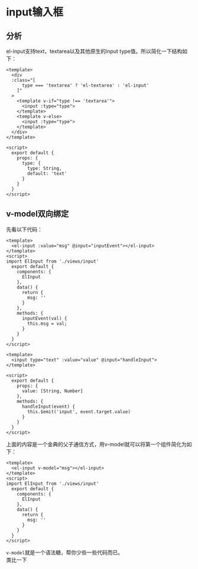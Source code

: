 # input输入框

## 分析
el-input支持text，textarea以及其他原生的input type值。所以简化一下结构如下：
```vue
<template>
  <div
  :class="[
      type === 'textarea' ? 'el-textarea' : 'el-input'
    ]"
  >
    <template v-if="type !== 'textarea'">
      <input :type="type">
    </template>
    <template v-else>
      <input :type="type">
    </template>
  </div>
</template>

<script>
  export default {
    props: {
      type: {
        type: String,
        default: 'text'
      }
    }
  }
</script>
```

## v-model双向绑定
先看以下代码：
```vue
<template>
  <el-input :value="msg" @input="inputEvent"></el-input>
</template>
<script>
import ElInput from './views/input'
  export default {
    components: {
      ElInput
    },
    data() {
      return {
        msg: ''
      }
    },
    methods: {
      inputEvent(val) {
        this.msg = val;
      } 
    }
  }
</script>
```
```vue
<template>
  <input type="text" :value="value" @input="handleInput">
</template>

<script>
  export default {
    props: {
      value: [String, Number]
    },
    methods: {
      handleInput(event) {
        this.$emit('input', event.target.value)
      }
    }
  }
</script>
```
上面的内容是一个金典的父子通信方式，用v-model就可以将第一个组件简化为如下：
```vue
<template>
  <el-input v-model="msg"></el-input>
</template>
<script>
import ElInput from './views/input'
  export default {
    components: {
      ElInput
    },
    data() {
      return {
        msg: ''
      }
    }
  }
</script>
```
`v-model`就是一个语法糖，帮你少些一些代码而已。<br />
类比一下
